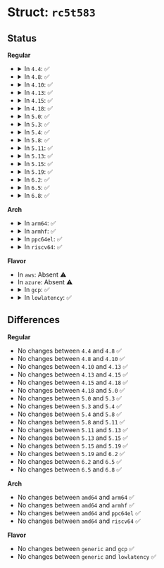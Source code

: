 # Struct: <code>rc5t583</code>

## Status
<b>Regular</b>
<ul>
<li>
<details>
<summary>In <code>4.4</code>: ✅</summary>

```c
struct rc5t583 {
    struct device *dev;
    struct regmap *regmap;
    int chip_irq;
    int irq_base;
    struct mutex irq_lock;
    long unsigned int group_irq_en[5];
    uint8_t intc_inten_reg;
    uint8_t irq_en_reg[8];
    uint8_t gpedge_reg[2];
};
```
</details>
</li>
<li>
<details>
<summary>In <code>4.8</code>: ✅</summary>

```c
struct rc5t583 {
    struct device *dev;
    struct regmap *regmap;
    int chip_irq;
    int irq_base;
    struct mutex irq_lock;
    long unsigned int group_irq_en[5];
    uint8_t intc_inten_reg;
    uint8_t irq_en_reg[8];
    uint8_t gpedge_reg[2];
};
```
</details>
</li>
<li>
<details>
<summary>In <code>4.10</code>: ✅</summary>

```c
struct rc5t583 {
    struct device *dev;
    struct regmap *regmap;
    int chip_irq;
    int irq_base;
    struct mutex irq_lock;
    long unsigned int group_irq_en[5];
    uint8_t intc_inten_reg;
    uint8_t irq_en_reg[8];
    uint8_t gpedge_reg[2];
};
```
</details>
</li>
<li>
<details>
<summary>In <code>4.13</code>: ✅</summary>

```c
struct rc5t583 {
    struct device *dev;
    struct regmap *regmap;
    int chip_irq;
    int irq_base;
    struct mutex irq_lock;
    long unsigned int group_irq_en[5];
    uint8_t intc_inten_reg;
    uint8_t irq_en_reg[8];
    uint8_t gpedge_reg[2];
};
```
</details>
</li>
<li>
<details>
<summary>In <code>4.15</code>: ✅</summary>

```c
struct rc5t583 {
    struct device *dev;
    struct regmap *regmap;
    int chip_irq;
    int irq_base;
    struct mutex irq_lock;
    long unsigned int group_irq_en[5];
    uint8_t intc_inten_reg;
    uint8_t irq_en_reg[8];
    uint8_t gpedge_reg[2];
};
```
</details>
</li>
<li>
<details>
<summary>In <code>4.18</code>: ✅</summary>

```c
struct rc5t583 {
    struct device *dev;
    struct regmap *regmap;
    int chip_irq;
    int irq_base;
    struct mutex irq_lock;
    long unsigned int group_irq_en[5];
    uint8_t intc_inten_reg;
    uint8_t irq_en_reg[8];
    uint8_t gpedge_reg[2];
};
```
</details>
</li>
<li>
<details>
<summary>In <code>5.0</code>: ✅</summary>

```c
struct rc5t583 {
    struct device *dev;
    struct regmap *regmap;
    int chip_irq;
    int irq_base;
    struct mutex irq_lock;
    long unsigned int group_irq_en[5];
    uint8_t intc_inten_reg;
    uint8_t irq_en_reg[8];
    uint8_t gpedge_reg[2];
};
```
</details>
</li>
<li>
<details>
<summary>In <code>5.3</code>: ✅</summary>

```c
struct rc5t583 {
    struct device *dev;
    struct regmap *regmap;
    int chip_irq;
    int irq_base;
    struct mutex irq_lock;
    long unsigned int group_irq_en[5];
    uint8_t intc_inten_reg;
    uint8_t irq_en_reg[8];
    uint8_t gpedge_reg[2];
};
```
</details>
</li>
<li>
<details>
<summary>In <code>5.4</code>: ✅</summary>

```c
struct rc5t583 {
    struct device *dev;
    struct regmap *regmap;
    int chip_irq;
    int irq_base;
    struct mutex irq_lock;
    long unsigned int group_irq_en[5];
    uint8_t intc_inten_reg;
    uint8_t irq_en_reg[8];
    uint8_t gpedge_reg[2];
};
```
</details>
</li>
<li>
<details>
<summary>In <code>5.8</code>: ✅</summary>

```c
struct rc5t583 {
    struct device *dev;
    struct regmap *regmap;
    int chip_irq;
    int irq_base;
    struct mutex irq_lock;
    long unsigned int group_irq_en[5];
    uint8_t intc_inten_reg;
    uint8_t irq_en_reg[8];
    uint8_t gpedge_reg[2];
};
```
</details>
</li>
<li>
<details>
<summary>In <code>5.11</code>: ✅</summary>

```c
struct rc5t583 {
    struct device *dev;
    struct regmap *regmap;
    int chip_irq;
    int irq_base;
    struct mutex irq_lock;
    long unsigned int group_irq_en[5];
    uint8_t intc_inten_reg;
    uint8_t irq_en_reg[8];
    uint8_t gpedge_reg[2];
};
```
</details>
</li>
<li>
<details>
<summary>In <code>5.13</code>: ✅</summary>

```c
struct rc5t583 {
    struct device *dev;
    struct regmap *regmap;
    int chip_irq;
    int irq_base;
    struct mutex irq_lock;
    long unsigned int group_irq_en[5];
    uint8_t intc_inten_reg;
    uint8_t irq_en_reg[8];
    uint8_t gpedge_reg[2];
};
```
</details>
</li>
<li>
<details>
<summary>In <code>5.15</code>: ✅</summary>

```c
struct rc5t583 {
    struct device *dev;
    struct regmap *regmap;
    int chip_irq;
    int irq_base;
    struct mutex irq_lock;
    long unsigned int group_irq_en[5];
    uint8_t intc_inten_reg;
    uint8_t irq_en_reg[8];
    uint8_t gpedge_reg[2];
};
```
</details>
</li>
<li>
<details>
<summary>In <code>5.19</code>: ✅</summary>

```c
struct rc5t583 {
    struct device *dev;
    struct regmap *regmap;
    int chip_irq;
    int irq_base;
    struct mutex irq_lock;
    long unsigned int group_irq_en[5];
    uint8_t intc_inten_reg;
    uint8_t irq_en_reg[8];
    uint8_t gpedge_reg[2];
};
```
</details>
</li>
<li>
<details>
<summary>In <code>6.2</code>: ✅</summary>

```c
struct rc5t583 {
    struct device *dev;
    struct regmap *regmap;
    int chip_irq;
    int irq_base;
    struct mutex irq_lock;
    long unsigned int group_irq_en[5];
    uint8_t intc_inten_reg;
    uint8_t irq_en_reg[8];
    uint8_t gpedge_reg[2];
};
```
</details>
</li>
<li>
<details>
<summary>In <code>6.5</code>: ✅</summary>

```c
struct rc5t583 {
    struct device *dev;
    struct regmap *regmap;
    int chip_irq;
    int irq_base;
    struct mutex irq_lock;
    long unsigned int group_irq_en[5];
    uint8_t intc_inten_reg;
    uint8_t irq_en_reg[8];
    uint8_t gpedge_reg[2];
};
```
</details>
</li>
<li>
<details>
<summary>In <code>6.8</code>: ✅</summary>

```c
struct rc5t583 {
    struct device *dev;
    struct regmap *regmap;
    int chip_irq;
    int irq_base;
    struct mutex irq_lock;
    long unsigned int group_irq_en[5];
    uint8_t intc_inten_reg;
    uint8_t irq_en_reg[8];
    uint8_t gpedge_reg[2];
};
```
</details>
</li>
</ul>
<b>Arch</b>
<ul>
<li>
<details>
<summary>In <code>arm64</code>: ✅</summary>

```c
struct rc5t583 {
    struct device *dev;
    struct regmap *regmap;
    int chip_irq;
    int irq_base;
    struct mutex irq_lock;
    long unsigned int group_irq_en[5];
    uint8_t intc_inten_reg;
    uint8_t irq_en_reg[8];
    uint8_t gpedge_reg[2];
};
```
</details>
</li>
<li>
<details>
<summary>In <code>armhf</code>: ✅</summary>

```c
struct rc5t583 {
    struct device *dev;
    struct regmap *regmap;
    int chip_irq;
    int irq_base;
    struct mutex irq_lock;
    long unsigned int group_irq_en[5];
    uint8_t intc_inten_reg;
    uint8_t irq_en_reg[8];
    uint8_t gpedge_reg[2];
};
```
</details>
</li>
<li>
<details>
<summary>In <code>ppc64el</code>: ✅</summary>

```c
struct rc5t583 {
    struct device *dev;
    struct regmap *regmap;
    int chip_irq;
    int irq_base;
    struct mutex irq_lock;
    long unsigned int group_irq_en[5];
    uint8_t intc_inten_reg;
    uint8_t irq_en_reg[8];
    uint8_t gpedge_reg[2];
};
```
</details>
</li>
<li>
<details>
<summary>In <code>riscv64</code>: ✅</summary>

```c
struct rc5t583 {
    struct device *dev;
    struct regmap *regmap;
    int chip_irq;
    int irq_base;
    struct mutex irq_lock;
    long unsigned int group_irq_en[5];
    uint8_t intc_inten_reg;
    uint8_t irq_en_reg[8];
    uint8_t gpedge_reg[2];
};
```
</details>
</li>
</ul>
<b>Flavor</b>
<ul>
<li>
In <code>aws</code>: Absent ⚠️
</li>
<li>
In <code>azure</code>: Absent ⚠️
</li>
<li>
<details>
<summary>In <code>gcp</code>: ✅</summary>

```c
struct rc5t583 {
    struct device *dev;
    struct regmap *regmap;
    int chip_irq;
    int irq_base;
    struct mutex irq_lock;
    long unsigned int group_irq_en[5];
    uint8_t intc_inten_reg;
    uint8_t irq_en_reg[8];
    uint8_t gpedge_reg[2];
};
```
</details>
</li>
<li>
<details>
<summary>In <code>lowlatency</code>: ✅</summary>

```c
struct rc5t583 {
    struct device *dev;
    struct regmap *regmap;
    int chip_irq;
    int irq_base;
    struct mutex irq_lock;
    long unsigned int group_irq_en[5];
    uint8_t intc_inten_reg;
    uint8_t irq_en_reg[8];
    uint8_t gpedge_reg[2];
};
```
</details>
</li>
</ul>

## Differences
<b>Regular</b>
<ul>
<li>
No changes between <code>4.4</code> and <code>4.8</code> ✅
</li>
<li>
No changes between <code>4.8</code> and <code>4.10</code> ✅
</li>
<li>
No changes between <code>4.10</code> and <code>4.13</code> ✅
</li>
<li>
No changes between <code>4.13</code> and <code>4.15</code> ✅
</li>
<li>
No changes between <code>4.15</code> and <code>4.18</code> ✅
</li>
<li>
No changes between <code>4.18</code> and <code>5.0</code> ✅
</li>
<li>
No changes between <code>5.0</code> and <code>5.3</code> ✅
</li>
<li>
No changes between <code>5.3</code> and <code>5.4</code> ✅
</li>
<li>
No changes between <code>5.4</code> and <code>5.8</code> ✅
</li>
<li>
No changes between <code>5.8</code> and <code>5.11</code> ✅
</li>
<li>
No changes between <code>5.11</code> and <code>5.13</code> ✅
</li>
<li>
No changes between <code>5.13</code> and <code>5.15</code> ✅
</li>
<li>
No changes between <code>5.15</code> and <code>5.19</code> ✅
</li>
<li>
No changes between <code>5.19</code> and <code>6.2</code> ✅
</li>
<li>
No changes between <code>6.2</code> and <code>6.5</code> ✅
</li>
<li>
No changes between <code>6.5</code> and <code>6.8</code> ✅
</li>
</ul>
<b>Arch</b>
<ul>
<li>
No changes between <code>amd64</code> and <code>arm64</code> ✅
</li>
<li>
No changes between <code>amd64</code> and <code>armhf</code> ✅
</li>
<li>
No changes between <code>amd64</code> and <code>ppc64el</code> ✅
</li>
<li>
No changes between <code>amd64</code> and <code>riscv64</code> ✅
</li>
</ul>
<b>Flavor</b>
<ul>
<li>
No changes between <code>generic</code> and <code>gcp</code> ✅
</li>
<li>
No changes between <code>generic</code> and <code>lowlatency</code> ✅
</li>
</ul>
